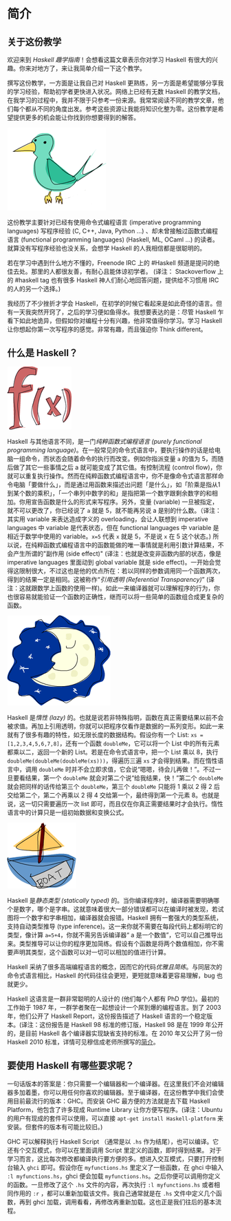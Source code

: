 # 简介

## 关于这份教学

欢迎来到 *Haskell 趣学指南*！会想看这篇文章表示你对学习 Haskell 有很大的兴趣。你来对地方了，来让我简单介绍一下这个教学。

撰写这份教学，一方面是让我自己对 Haskell 更熟练，另一方面是希望能够分享我的学习经验，帮助初学者更快进入状况。网络上已经有无数 Haskell 的教学文档，在我学习的过程中，我并不限于只参考一份来源。我常常阅读不同的教学文章，他们每个都从不同的角度出发。参考这些资源让我能将知识化整为零。这份教学是希望提供更多的机会能让你找到你想要得到的解答。

![](bird.png)

这份教学主要针对已经有使用命令式编程语言 (imperative programming languages) 写程序经验 (C, C++, Java, Python …) 、却未曾接触过函数式编程语言 (functional programming languages) (Haskell, ML, OCaml …) 的读者。就算没有写程序经验也没关系，会想学 Haskell 的人我相信都是很聪明的。

若在学习中遇到什么地方不懂的，Freenode IRC 上的 #Haskell 频道是提问的绝佳去处。那里的人都很友善，有耐心且能体谅初学者。
(译注： Stackoverflow 上的 #haskell tag 也有很多 Haskell 神人们耐心地回答问题，提供给不习惯用 IRC 的人的另一个选择。)

我经历了不少挫折才学会 Haskell，在初学的时候它看起来是如此奇怪的语言。但有一天我突然开窍了，之后的学习便如鱼得水。我想要表达的是：尽管 Haskell 乍看下如此地诡异，但假如你对编程十分有兴趣，他非常值得你学习。学习 Haskell 让你想起你第一次写程序的感觉。非常有趣，而且强迫你 Think different。

## 什么是 Haskell？

![](fx.png)

Haskell 与其他语言不同，是一门*纯粹函数式编程语言 (purely functional programming language)*。在一般常见的命令式语言中，要执行操作的话是给电脑一组命令，而状态会随着命令的执行而改变。例如你指派变量 ``a`` 的值为 5，而随后做了其它一些事情之后 a 就可能变成了其它值。有控制流程 (control flow)，你就可以重复执行操作。然而在纯粹函数式编程语言中，你不是像命令式语言那样命令电脑「要做什么」，而是通过用函数来描述出问题「是什么」，如「阶乘是指从1到某个数的乘积」，「一个串列中数字的和」是指把第一个数字跟剩余数字的和相加。你用宣告函数是什么的形式来写程序。另外，变量 (variable) 一旦被指定，就不可以更改了，你已经说了 ``a`` 就是 5，就不能再另说 a 是别的什么数。（译注：其实用 variable 来表达造成字义的 overloading，会让人联想到 imperative languages 中 variable 是代表状态，但在 functional languages 中 variable 是相近于数学中使用的 variable。``x=5`` 代表 ``x`` 就是 5，不是说 ``x`` 在 5 这个状态。) 所以说，在纯粹函数式编程语言中的函数能做的唯一事情就是利用引数计算结果，不会产生所谓的"副作用 (side effect)" (译注：也就是改变非函数内部的状态，像是 imperative languages 里面动到 global variable 就是 side effect)。一开始会觉得这限制很大，不过这也是他的优点所在：若以同样的参数调用同一个函数两次，得到的结果一定是相同。这被称作“_引用透明 (Referential Transparency)_” (译注：这就跟数学上函数的使用一样)。如此一来编译器就可以理解程序的行为，你也很容易就能验证一个函数的正确性，继而可以将一些简单的函数组合成更复杂的函数。

![](lazy.png)

Haskell 是*惰性 (lazy)* 的。也就是说若非特殊指明，函数在真正需要结果以前不会被求值。再加上引用透明，你就可以把程序仅看作是数据的一系列变形。如此一来就有了很多有趣的特性，如无限长度的数据结构。假设你有一个 List: ``xs = [1,2,3,4,5,6,7,8]``，还有一个函数 ``doubleMe``，它可以将一个 List 中的所有元素都乘以二，返回一个新的 List。若是在命令式语言中，把一个 List 乘以 8，执行 ``doubleMe(doubleMe(doubleMe(xs)))``，得遍历三遍 ``xs`` 才会得到结果。而在惰性语言中，调用 ``doubleMe`` 时并不会立即求值，它会说“嗯嗯，待会儿再做！”。不过一旦要看结果，第一个 ``doubleMe`` 就会对第二个说“给我结果，快！”第二个 ``doubleMe`` 就会把同样的话传给第三个 ``doubleMe``，第三个 ``doubleMe`` 只能将 1 乘以 2 得 2 后交给第二个，第二个再乘以 2 得 4 交给第一个，最终得到第一个元素 8。也就是说，这一切只需要遍历一次 list 即可，而且仅在你真正需要结果时才会执行。惰性语言中的计算只是一组初始数据和变换公式。

![](boat.png)

Haskell 是*静态类型 (statically typed)* 的。当你编译程序时，编译器需要明确哪个是数字，哪个是字串。这就意味着很大一部分错误都可以在编译时被发现，若试图将一个数字和字串相加，编译器就会报错。Haskell 拥有一套强大的类型系统，支持自动类型推导 (type inference)。这一来你就不需要在每段代码上都标明它的类型，像计算 ``a=5+4``，你就不需另告诉编译器“ a 是一个数值”，它可以自己推导出来。类型推导可以让你的程序更加简练。假设有个函数是将两个数值相加，你不需要声明其类型，这个函数可以对一切可以相加的值进行计算。

Haskell 采纳了很多高端编程语言的概念，因而它的代码*优雅且简练*。与同层次的命令式语言相比，Haskell 的代码往往会更短，更短就意味着更容易理解，bug 也就更少。

Haskell 这语言是一群非常聪明的人设计的 (他们每个人都有 PhD 学位)。最初的工作始于 1987 年，一群学者聚在一起想设计一个屌到爆的编程语言。到了 2003 年，他们公开了 Haskell Report，这份报告描述了 Haskell 语言的一个稳定版本。(译注：这份报告是 Haskell 98 标准的修订版，Haskell 98 是在 1999 年公开的，是目前 Haskell 各个编译器实现缺省支持的标准。在 2010 年又公开了另一份 Haskell 2010 标准，详情可见穆信成老师所撰写的[简介](http://www.iis.sinica.edu.tw/~scm/ncs/2010/07/haskell-2010-report/)。

##  要使用 Haskell 有哪些要求呢？

一句话版本的答案是：你只需要一个编辑器和一个编译器。在这里我们不会对编辑器多加着墨，你可以用任何你喜欢的编辑器。至于编译器，在这份教学中我们会使用目前最流行的版本：GHC。而安装 GHC 最方便的方法就是去下载 Haskell Platform，他包含了许多现成 Runtime Library 让你方便写程序。(译注：Ubuntu 的用户有现成的套件可以使用，可以直接 ``apt-get install Haskell-platform`` 来安装。但套件的版本有可能比较旧。)

GHC 可以解释执行 Haskell Script （通常是以 ``.hs`` 作为结尾），也可以编译。它还有个交互模式，你可以在里面调用 Script 里定义的函数，即时得到结果。 对于学习而言，这比每次修改都编译执行要方便的多。想进入交互模式，只要打开控制台输入 ``ghci`` 即可。假设你在 ``myfunctions.hs`` 里定义了一些函数，在 ghci 中输入 ``:l myfunctions.hs``，ghci 便会加载 ``myfunctions.hs``。之后你便可以调用你定义的函数。一旦修改了这个 ``.hs`` 文件的内容，再次执行 ``:l myfunctions.hs`` 或者相同作用的 ``:r`` ，都可以重新加载该文件。我自己通常就是在 ``.hs`` 文件中定义几个函数，再到 ghci 加载，调用看看，再修改再重新加载。这也正是我们往后的基本流程。

